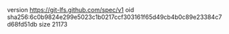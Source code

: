 version https://git-lfs.github.com/spec/v1
oid sha256:6c0b9824e299e5023c1b0217ccf303161f65d49cb4b0c89e23384c7d68fd51db
size 21173
